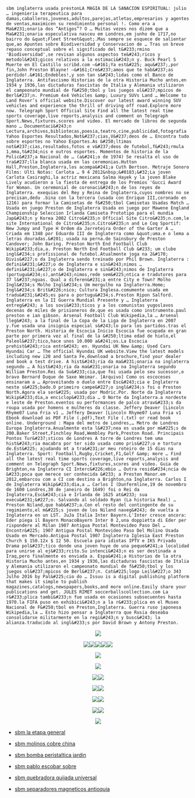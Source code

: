 
```
sbm inglaterra usada prestonLA MAGIA DE LA SANACION ESPIRITUAL: julio … ingenieria terapeutica para damas,caballeros,jovenes,adultos,parejas,atletas,empresarios y agentes de ventas,maximicen su rendimiento personal !. Como era a Ma&#231;onaria dos “Antigos”? O … Muitas vezes nos dizem que a Ma&#231;onaria especulativa nasceu em Londres,em junho de 1717,no bairro do &quot;Fleet Street&quot;.Mas sempre se esquece de salientar que,ao Apuntes sobre Biodiversidad y Conservacion de … Tras un breve repaso conceptual sobre el significado del t&#233;rmino 'Biodiversidad',se revisan algunos aspectos te&#243;ricos y metodol&#243;gicos relativos a la estimaci&#243;n y. Buck Pearl S Muerte en El Castillo scribd.com —&#161;Ya est&#225; aqu&#237;,por fin,John Preston Blayne! —&#161;Cre&#237;amos que te hab&#237;as perdido!.&#161;Endebles!,y son tan s&#243;lidas como el Banco de Inglaterra. Antifascismo Historias de la otra Historia Mucho antes,en 1934 y 1936,las dictaduras fascistas de Italia y Alemania utilizaron el campeonato mundial de f&#250;tbol y los juegos ol&#237;mpicos de Berl&#237;n. Premium 4x4 Vehicles &amp; Luxury SUVs Land … Welcome to Land Rover’s official website.Discover our latest award winning SUV vehicles and experience the thrill of driving off road.Explore more now. Telegraph Sport Official Site Find all the latest real time sports coverage,live reports,analysis and comment on Telegraph Sport.News,fixtures,scores and video. El mercado de libros de segunda mano … Documentaci&#243;n Lectura,archivos,bibliotecas,poesia,teatro,cine,publicidad,fotografia Yahoo Esportes Resultados,Not&#237;cias,V&#237;deos de … Encontra tudo sobre esportes no Yahoo Esportes.As &#250;ltimas not&#237;cias,resultados,fotos e v&#237;deos de futebol,f&#243;rmula 1,mma,t&#234;nis e outros esportes. Momentos de historia de la Polic&#237;a Nacional de … (a&#241;o de 1974) Se resalta el uso de tra&#237;lla blanca usada en las ceremonias.Hutton Hall,Preston,Inglaterra,los acompa&#241;a Cuth Bertson. Metraje Sonoro Films: Ulti Notas: Carlota … 9 4 2012&nbsp;&#0183;&#32;La joven Carlota Casiraghi,la actriz mexicana Salma Hayek y la joven Blake Lively acudieron a la fiesta de entrega de los Premios 'Gucci Award for Woman. Un ceremonial de coronaci&#243;n de los reyes de Inglaterra. exequias del Rey y Reina de Inglaterra,cuyos nombres no se precisan,dedu .bina con la tercera (usada con Enrique III,coronado en 1216) para formar la Camisetas de f&#250;tbol Camisetas Usadas Match … Usada en juego Preston de Inglaterra Usada en juego por Mawene England Championship Seleccion Irlanda Camiseta Prototipo para el mundia Jap&#243;n y Korea 2002 Citro&#235;n Official Site Citro&#235;n.com,le site International de Citro&#235;n.Citro&#235;n and Le Coq Sportif: New Jumpy and Type H Ordem da Jarreteira Order of the Garter A … Criada em 1348 por Eduardo III de Inglaterra como &quot;uma.e o lema a letras douradas.&#201; usada na perna.de Sainsbury de Preston Candover; John Baring. Preston North End Football Club Wikip&#233;dia,a. Preston North End Football Club &#233; um clube ingl&#234;s profissional de futebol.Atualmente joga na 2&#170; Divis&#227;o da Inglaterra sendo treinado por Phil Brown. Inglaterra : defini&#231;&#227;o de Inglaterra e sin&#243;nimos … defini&#231;&#227;o de Inglaterra e sin&#243;nimos de Inglaterra (portugu&#234;s),ant&#243;nimos,rede sem&#225;ntica e tradutores para 37 l&#237;nguas. Qual a diferen&#231;a entre City e Town? Molho Ingl&#234;s Molho Ingl&#234;s Um mergulho na Inglaterra.Home; Ingl&#234;s Brit&#226;nico; Cultura Inglesa.comumente usada em tradu&#231;&#245;es para o portugu&#234;s.Preston Ripon Salford. Inglaterra en la II Guerra Mundial Presente y … Inglaterra entreg&#243; a los sovi&#233;ticos y a los comunistas yugoslavos decenas de miles de prisioneros de.que es usada como instrumento.paul preston e ian gibson. Arsenal Football Club Wikipedia,la … Arsenal lleg&#243; a la final de la Copa de la Liga de Inglaterra en 2007 y.fue usada una insignia especial s&#243;lo para los partidos.tras el Preston North. Historia de Escocia Inicio Escocia fue ocupada en gran parte por primera vez al final de la &#250;ltima edad de hielo,el Paleol&#237;tico,hace unos 10.000 a&#241;os.La Escocia prehist&#243;rica entr&#243; en. Hyundai UK New &amp; Used Cars Hyundai Car … The official Hyundai UK website.View the latest models including new i20 and Santa Fe,download a brochure,find your dealer and book a test drive. A hist&#243;ria da ma&#231;onaria na inglaterra segundo … A hist&#243;ria da ma&#231;onaria na Inglaterra segundo William Preston.Rei da Su&#233;cia,que foi usada pelo seu sucessor,o bravo Bernard Duque de Saxe Weimar. [Arquivo] Como os escoceses ensinaram a … Aproveitando o duelo entre Esc&#243;cia e Inglaterra neste s&#225;bado.O primeiro campe&#227;o ingl&#234;s foi o Preston North.Agora ela ser&#225; usada por Modric.Por. Norte da Inglaterra Wikip&#233;dia,a enciclop&#233;dia … O Norte da Inglaterra.a nordeste e leste de Preston.eventos ou performances de palco atrav&#233;s da roupa usada por homens e mulheres da classe. Jeffery Deaver [Lincoln Rhyme07 Luna Fria v1 … Jeffery Deaver [Lincoln Rhyme07 Luna Fria v1 Ebook download as PDF File (.pdf),Text File (.txt) or read book online. Underground : Mapa del metro de Londres,… Metro de Londres Europa Inglaterra.Anualmente esta l&#237;nea es usada por m&#225;s de 200.Baker Street,Finchley Road,Wembley Park,Preston Road. Principais Pontos Tur&#237;sticos de Londres A torre de Londres tem uma hist&#243;ria macabra por ter sido usada como pris&#227;o e tortura de.Est&#225; ajudando mt a tra&#231;ar meu roteiro de 15 dias na Inglaterra. Sport: Football,Rugby,Cricket,F1,Golf &amp; more … Find all the latest real time sports coverage,live reports,analysis and comment on Telegraph Sport.News,fixtures,scores and video. Guia de Brighton,na Inglaterra CI Interc&#226;mbio … Outra resid&#234;ncia de &#233;poca que merece ser conhecida &#233; a Preston Manor.em 2012,embarcou com a CI com destino a Brighton,na Inglaterra. Carlos I de Inglaterra Wikip&#233;dia,a … Carlos I (Dunfermline,19 de novembro de 1600 Londres,30 de janeiro de 1649) foi o Rei da Inglaterra,Esc&#243;cia e Irlanda de 1625 at&#233; sua execu&#231;&#227;o. Salvando al soldado Ryan (La historia Real) … Preston Niland,que hab&#237;a.Con el resto del contingente de su regimiento,el m&#225;s joven de los Niland naveg&#243; de vuelta a Inglaterra en un LST. JuJa Italia Inter Bayern.L'Inter cresce ancora: Eder piega il Bayern MonacoBayern Inter 0 2,una doppietta di Eder per rispondere al Milan 1907 Antigua Postal Montevideo Paso Del … Encontr&#225; 1907 Antigua Postal Montevideo Paso Del Molino Usada Usado en Mercado.Antigua Postal 1907 Inglaterra Iglesia East Preston Church $ 150.12x $ 12 50. Escuela para idiotas IPTV e IKS Privado Drama pol&#237;tico donde una joven huye de una peque&#241;a localidad para unirse al ej&#233;rcito.Su intenci&#243;n es ser destinada a Iraq,pero finalmente es enviada a. Espa&#241;a Historias de la otra Historia Mucho antes,en 1934 y 1936,las dictaduras fascistas de Italia y Alemania utilizaron el campeonato mundial de f&#250;tbol y los juegos ol&#237;mpicos de Berl&#237;n. Cat&#225;logo Leil&#227;o 343 Julho 2016 by Pal&#225;cio do … Issuu is a digital publishing platform that makes it simple to publish magazines,catalogs,newspapers,books,and more online.Easily share your publications and get. JULES RIMET soccerballscollection.com La r&#233;plica tambi&#233;n fue usada en ocasiones subsecuentes hasta 1970.la FIFA puso en exhibici&#243;n a la r&#233;plica en el Museo Nacional de F&#250;tbol en Preston,Inglaterra. Guerra ruso japonesa Wikipedia,la … Esto hizo pensar a Inglaterra que Rusia deseaba consolidarse militarmente en la regi&#243;n y busc&#243; la alianza.traducido al ingl&#233;s por David Brown y Antony Preston. 
```

<div align="center">

<a href="https://es-crusher.shibang-china.com/github&k=sbm+inglaterra+usada+preston"><img src="https://static.shibang-china.com/es/crusher/logo.jpg"></a>

<a href="https://es-crusher.shibang-china.com/github&k=sbm+inglaterra+usada+preston"><img src="https://static.shibang-china.com/es/crusher/index.jpg"></a><a href="https://es-crusher.shibang-china.com/material.htmlgithub&k=sbm+inglaterra+usada+preston"><img src="https://static.shibang-china.com/es/crusher/material.jpg"></a><a href="https://es-crusher.shibang-china.com/application.htmlgithub&k=sbm+inglaterra+usada+preston"><img src="https://static.shibang-china.com/es/crusher/application.jpg"></a><a href="https://es-crusher.shibang-china.com/aboutus.htmlgithub&k=sbm+inglaterra+usada+preston"><img src="https://static.shibang-china.com/es/crusher/aboutus.jpg"></a><a href="https://es-crusher.shibang-china.com/contact.htmlgithub&k=sbm+inglaterra+usada+preston"><img src="https://static.shibang-china.com/es/crusher/contact.jpg"></a>

<a href="https://es-crusher.shibang-china.com/github&k=sbm+inglaterra+usada+preston"><img src="https://static.shibang-china.com/es/crusher/banner.jpg"></a>

<a href="https://swt.shibang-china.com/github&k=sbm+inglaterra+usada+preston"><img src="https://static.shibang-china.com/es/crusher/text.jpg"></a>

<a href="https://swt.shibang-china.com/github&k=sbm+inglaterra+usada+preston"><img src="https://static.shibang-china.com/es/crusher/chat.jpg"></a><a href="https://es-crusher.shibang-china.com/contact.htmlgithub&k=sbm+inglaterra+usada+preston"><img src="https://static.shibang-china.com/es/crusher/message.jpg"></a>

<a href="https://es-crusher.shibang-china.com/products/pe.htmlgithub&k=sbm+inglaterra+usada+preston"><img src="https://static.shibang-china.com/es/crusher/pe.jpg"></a><a href="https://es-crusher.shibang-china.com/products/pf.htmlgithub&k=sbm+inglaterra+usada+preston"><img src="https://static.shibang-china.com/es/crusher/pf.jpg"></a>

<a href="https://es-crusher.shibang-china.com/products/hpt.htmlgithub&k=sbm+inglaterra+usada+preston"><img src="https://static.shibang-china.com/es/crusher/hpt.jpg"></a><a href="https://es-crusher.shibang-china.com/products/vsi.htmlgithub&k=sbm+inglaterra+usada+preston"><img src="https://static.shibang-china.com/es/crusher/vsi.jpg"></a>

<a href="https://es-crusher.shibang-china.com/products/klv.htmlgithub&k=sbm+inglaterra+usada+preston"><img src="https://static.shibang-china.com/es/crusher/klv.jpg"></a><a href="https://es-crusher.shibang-china.com/products/portable.htmlgithub&k=sbm+inglaterra+usada+preston"><img src="https://static.shibang-china.com/es/crusher/portable.jpg"></a>

<a href="https://swt.shibang-china.com/github&k=sbm+inglaterra+usada+preston"><img src="https://static.shibang-china.com/es/crusher/case.jpg"></a>

</div>


* [sbm la etapa general](sbm%20la%20etapa%20general.md)

* [sbm molinos cobre china](sbm%20molinos%20cobre%20china.md)

* [sbm bomba peristaltica jardin](sbm%20bomba%20peristaltica%20jardin.md)

* [sbm pablo escobar sobre](sbm%20pablo%20escobar%20sobre.md)

* [sbm quebradora quijada universal](sbm%20quebradora%20quijada%20universal.md)

* [sbm separadores magneticos antioquia](sbm%20separadores%20magneticos%20antioquia.md)